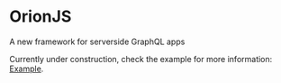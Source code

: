 # OrionJS

A new framework for serverside GraphQL apps

Currently under construction, check the example for more information: [Example](https://github.com/orionjs/orionjs/tree/master/examples/basic).

